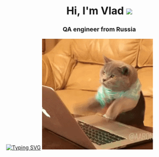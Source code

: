 <h1 align="center">Hi, I'm Vlad 
<img src="https://github.com/blackcater/blackcater/raw/main/images/Hi.gif" height="32"/></h1>
<h3 align="center">QA engineer from Russia</h3>

[![Typing SVG](https://readme-typing-svg.herokuapp.com?color=%2336BCF7&lines=Dolor+hic+tibi+proderit+olim)](https://git.io/typing-svg)
![gifka](https://github.com/UniverseQA/Target/blob/main/2GU.gif?raw=true)
